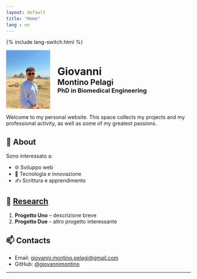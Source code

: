 ```yaml
---
layout: default
title: "Home"
lang : en
---
```

{% include lang-switch.html %}

<div style="display: flex; align-items: center;">
<img src="/photos/homepage.jpg" alt="Foto Homepage" style="width: 120px; margin-right: 20px;">
  <div>
    <h1 style="margin: 0;">Giovanni</h1>
    <h2 style="margin: 0;">Montino Pelagi</h2>
    <h3 style="margin: 0;">PhD in Biomedical Engineering</h3>
  </div>
</div>

Welcome to my personal website. This space collects my projects and my professional activity, as well as some of my greatest passions.

## 🧠 About

Sono interessato a:
- 🌐 Sviluppo web
- 🧪 Tecnologia e innovazione
- ✍️ Scrittura e apprendimento

## 📁 [Research](/research/)

1. **Progetto Uno** – descrizione breve
2. **Progetto Due** – altro progetto interessante

## 📫 Contacts

- Email: [giovanni.montino.pelagi@gmail.com](mailto:giovanni.montino.pelagi@gmail.com)
- GitHub: [@giovannimontino](https://github.com/giovannimontino)

---
